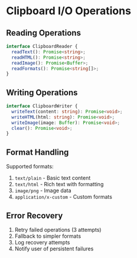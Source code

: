 # Clipboard I/O Operations

## Reading Operations
```typescript
interface ClipboardReader {
  readText(): Promise<string>;
  readHTML(): Promise<string>;
  readImage(): Promise<Buffer>;
  readFormats(): Promise<string[]>;
}
```

## Writing Operations
```typescript
interface ClipboardWriter {
  writeText(content: string): Promise<void>;
  writeHTML(html: string): Promise<void>;
  writeImage(image: Buffer): Promise<void>;
  clear(): Promise<void>;
}
```

## Format Handling
Supported formats:
1. `text/plain` - Basic text content
2. `text/html` - Rich text with formatting
3. `image/png` - Image data
4. `application/x-custom` - Custom formats

## Error Recovery
1. Retry failed operations (3 attempts)
2. Fallback to simpler formats
3. Log recovery attempts
4. Notify user of persistent failures